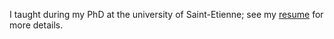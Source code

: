 I taught during my PhD at the university of Saint-Etienne; see my [resume](/assets/resume.pdf) for more details.

<!--
##### Fall 2019 (In French) 

- CM - L1 - Introduction à l'informatique (4h)  
- TP - L1 - Outils Numériques (8h)

##### Spring 2020 (In French)

- TP - L2 - Programmation Impérative (36h)
- TP - L1 - Outils Informatiques (14h)

##### Fall 2020 (In French)

- CM - L1 - Introduction à l'informatique (6h)
- TP - L1 - Outils Numériques (16h)
- CM - L2 - Programmation Impérative (spécifique alternance) (2h)

##### Spring 2021 (In French)

- TP - L2 - Programmation Impérative (18h)
- TP - L1 - Outils Informatiques (14h)
- CM/TD - L2 - Système d'exploitation (16h)

##### Fall 2021 (In French)

- CM - L1 - Introduction à l'informatique (6h)
- CM - L2 - Programmation Impérative (spécifique alternance) (4h)

##### Spring 2022 (In French)

- TP - L2 - Programmation Impérative (18h)
- CM/TD - L2 - Système d'exploitation (15h)
-->
